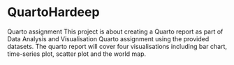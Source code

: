 # QuartoHardeep
Quarto assignment
This project is about creating a Quarto report as part of Data Analysis and Visualisation Quarto assignment using the provided datasets. The quarto report will cover four visualisations including bar chart, time-series plot, scatter plot and the world map.
